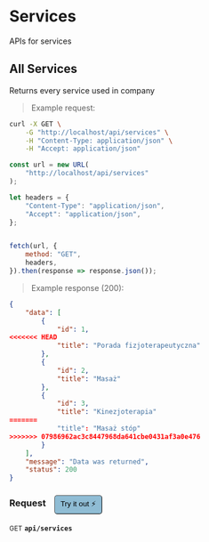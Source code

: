 # Services

APIs for services

## All Services


Returns every service used in company

> Example request:

```bash
curl -X GET \
    -G "http://localhost/api/services" \
    -H "Content-Type: application/json" \
    -H "Accept: application/json"
```

```javascript
const url = new URL(
    "http://localhost/api/services"
);

let headers = {
    "Content-Type": "application/json",
    "Accept": "application/json",
};


fetch(url, {
    method: "GET",
    headers,
}).then(response => response.json());
```


> Example response (200):

```json
{
    "data": [
        {
            "id": 1,
<<<<<<< HEAD
            "title": "Porada fizjoterapeutyczna"
        },
        {
            "id": 2,
            "title": "Masaż"
        },
        {
            "id": 3,
            "title": "Kinezjoterapia"
=======
            "title": "Masaż stóp"
>>>>>>> 07986962ac3c8447968da641cbe0431af3a0e476
        }
    ],
    "message": "Data was returned",
    "status": 200
}
```
<div id="execution-results-GETapi-services" hidden>
    <blockquote>Received response<span id="execution-response-status-GETapi-services"></span>:</blockquote>
    <pre class="json"><code id="execution-response-content-GETapi-services"></code></pre>
</div>
<div id="execution-error-GETapi-services" hidden>
    <blockquote>Request failed with error:</blockquote>
    <pre><code id="execution-error-message-GETapi-services"></code></pre>
</div>
<form id="form-GETapi-services" data-method="GET" data-path="api/services" data-authed="0" data-hasfiles="0" data-headers='{"Content-Type":"application\/json","Accept":"application\/json"}' onsubmit="event.preventDefault(); executeTryOut('GETapi-services', this);">
<h3>
    Request&nbsp;&nbsp;&nbsp;
        <button type="button" style="background-color: #8fbcd4; padding: 5px 10px; border-radius: 5px; border-width: thin;" id="btn-tryout-GETapi-services" onclick="tryItOut('GETapi-services');">Try it out ⚡</button>
    <button type="button" style="background-color: #c97a7e; padding: 5px 10px; border-radius: 5px; border-width: thin;" id="btn-canceltryout-GETapi-services" onclick="cancelTryOut('GETapi-services');" hidden>Cancel</button>&nbsp;&nbsp;
    <button type="submit" style="background-color: #6ac174; padding: 5px 10px; border-radius: 5px; border-width: thin;" id="btn-executetryout-GETapi-services" hidden>Send Request 💥</button>
    </h3>
<p>
<small class="badge badge-green">GET</small>
 <b><code>api/services</code></b>
</p>
</form>



